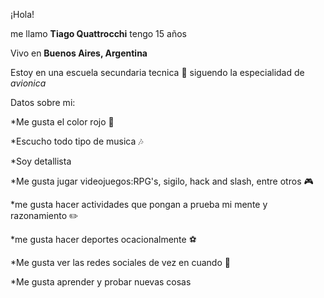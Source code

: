 ¡Hola!

me llamo **Tiago Quattrocchi** tengo 15 años

Vivo en __Buenos Aires, Argentina__

Estoy en una escuela secundaria tecnica 🏫 siguendo la especialidad de _avionica_

Datos sobre mi:

*Me gusta el color rojo 🔴

*Escucho todo tipo de musica 🎶

*Soy detallista

*Me gusta jugar videojuegos:RPG's, sigilo, hack and slash, entre otros 🎮

*me gusta hacer actividades que pongan a prueba mi mente y razonamiento ✏️

*me gusta hacer deportes ocacionalmente ⚽

*Me gusta ver las redes sociales de vez en cuando 📱

*Me gusta aprender y probar nuevas cosas
